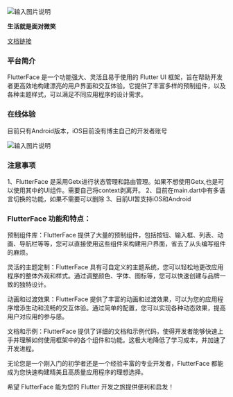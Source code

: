 ![输入图片说明](https://foruda.gitee.com/images/1692846509821260943/0078c826_5424555.png "logo.png")

**生活就是面对微笑**

[文档链接](https://gitee.com/wubaibin/flutter-face/wikis/pages)

### 平台简介

FlutterFace 是一个功能强大、灵活且易于使用的 Flutter UI 框架，旨在帮助开发者更高效地构建漂亮的用户界面和交互体验。它提供了丰富多样的预制组件，以及各种主题样式，可以满足不同应用程序的设计需求。

### 在线体验

目前只有Android版本，iOS目前没有博主自己的开发者账号

![输入图片说明](https://foruda.gitee.com/images/1692847647141588411/6953e48a_5424555.png "屏幕截图")

### 注意事项

1、FlutterFace 是采用Getx进行状态管理和路由管理。如果不想使用Getx,也是可以使用其中的UI组件。需要自己将context剥离开。
2、目前在main.dart中有多语言切换的功能，如果不需要可以删除
3、目前UI暂支持iOS和Android

### FlutterFace 功能和特点：

预制组件库：FlutterFace 提供了大量的预制组件，包括按钮、输入框、列表、动画、导航栏等等，您可以直接使用这些组件来构建用户界面，省去了从头编写组件的麻烦。

灵活的主题定制：FlutterFace 具有可自定义的主题系统，您可以轻松地更改应用程序的整体外观和样式。通过调整颜色、字体、图标等，您可以快速创建与品牌一致的独特设计。

动画和过渡效果：FlutterFace 提供了丰富的动画和过渡效果，可以为您的应用程序增添生动和流畅的交互体验。通过简单的配置，您可以实现各种动态效果，提高用户对应用的参与感。

文档和示例：FlutterFace 提供了详细的文档和示例代码，使得开发者能够快速上手并理解如何使用框架中的各个组件和功能。这极大地降低了学习成本，并加速了开发进程。

无论您是一个刚入门的初学者还是一个经验丰富的专业开发者，FlutterFace 都能成为您快速构建精美且高质量应用程序的理想选择。

希望 FlutterFace 能为您的 Flutter 开发之旅提供便利和启发！
